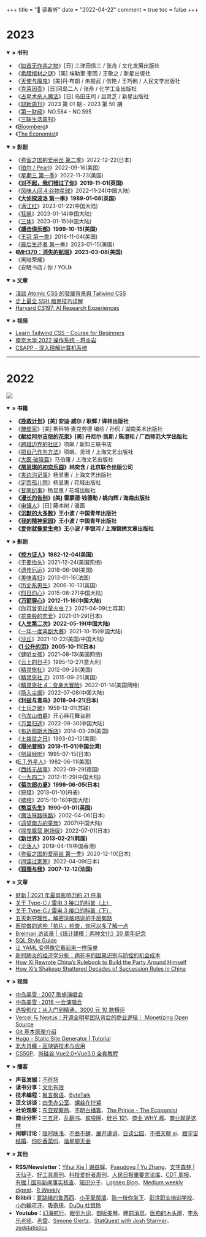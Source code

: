 +++
title = "🎡 读看听"
date = "2022-04-22"
comment = true
toc = false
+++

# 2023

<details open>
  <summary><b>» 书刊</b></summary>

- 《[如首无作祟之物](https://book.douban.com/subject/6249670/)》[日] 三津田信三 / 张舟 / 文化发展出版社
- 《[希腊棺材之谜](https://book.douban.com/subject/26941500/)》[美] 埃勒里·奎因 / 王敬之 / 新星出版社
- 《[天使与魔鬼](https://book.douban.com/subject/3654604/)》[美]丹·布朗 / 朱振武 / 信艳 / 王巧俐 / 人民文学出版社
- 《[克莱因壶](https://book.douban.com/subject/33658616/)》[日]冈岛二人 / 张舟 / 化学工业出版社
- 《[占星术杀人魔法](https://book.douban.com/subject/35880252/)》[日] 岛田庄司 / 吕灵芝 / 新星出版社
- 《[财新周刊](https://weekly.caixin.com/)》2023 第 01 期 - 2023 第 50 期
- 《[第一财经](https://www.cbnweek.com/#/read)》NO.584 - NO.595
- 《[三联生活周刊](https://www.lifeweek.com.cn/)》
- 《[Bloomberg](https://www.bloomberg.com)》
- 《[The Economist](https://www.economist.com/)》

</details>

<details open>
  <summary><b>» 影剧</b></summary>

- 《[弥留之国的爱丽丝 第二季](https://movie.douban.com/subject/35300122/)》2022-12-22(日本)
- 《[珀尔 / Pearl](https://movie.douban.com/subject/35801819/)》2022-09-16(美国)
- 《[星期三 第一季](https://movie.douban.com/subject/35364243/)》2022-11-23(美国)
- **《[对不起，我们错过了你](https://movie.douban.com/subject/30209084/)》2019-11-01(英国)**
- 《[风味人间 4·谷物星球](https://movie.douban.com/subject/35686327/)》2022-11-24(中国大陆)
- **《[大侦探波洛 第一季](https://movie.douban.com/subject/2030879/)》1989-01-08(英国)**
- 《[满江红](https://movie.douban.com/subject/35766491/)》2023-01-22(中国大陆)
- 《[狂飙](https://movie.douban.com/subject/35465232/)》2023-01-14(中国大陆)
- 《[三体](https://movie.douban.com/subject/26647087/)》2023-01-15(中国大陆)
- **《[搏击俱乐部](https://movie.douban.com/subject/1292000/)》1999-10-15(美国)**
- 《[王冠 第一季](https://movie.douban.com/subject/26427152/)》2016-11-04(美国)
- 《[最后生还者 第一季](https://movie.douban.com/subject/25848328/)》2023-01-15(美国)
- **《[MH370：消失的航班](https://movie.douban.com/subject/36247626/)》2023-03-08(美国)**
- 《黑暗荣耀》
- 《安眠书店 / 你 / YOU》

</details>

<details open>
  <summary><b>» 文章</b></summary>

- [淺談 Atomic CSS 的發展背景與 Tailwind CSS](https://blog.huli.tw/2022/05/23/atomic-css-and-tailwind-css/)
- [史上最全 SSH 暗黑技巧详解](https://plantegg.github.io/2019/06/02/%E5%8F%B2%E4%B8%8A%E6%9C%80%E5%85%A8_SSH_%E6%9A%97%E9%BB%91%E6%8A%80%E5%B7%A7%E8%AF%A6%E8%A7%A3--%E6%94%B6%E8%97%8F%E4%BF%9D%E5%B9%B3%E5%AE%89/)
- [Harvard CS197: AI Research Experiences](https://docs.google.com/document/d/1uvAbEhbgS_M-uDMTzmOWRlYxqCkogKRXdbKYYT98ooc)

</details>

<details open>
  <summary><b>» 视频</b></summary>

- [Learn Tailwind CSS – Course for Beginners](https://www.youtube.com/watch?v=ft30zcMlFao)
- [南京大学 2022 操作系统 - 蒋炎岩](https://www.bilibili.com/video/BV1Cm4y1d7Ur)
- [CSAPP - 深入理解计算机系统](https://space.bilibili.com/354767108/channel/collectiondetail?sid=373847&ctype=0 "九曲阑干")

</details>

---

# 2022

![](https://image-host-1255524710.cos.ap-beijing.myqcloud.com/img/202212241226101.png)

<details open>
  <summary><b>» 书籍</b></summary>

- **《[挽救计划](https://book.douban.com/subject/35494160/)》[美] 安迪·威尔 / 耿辉 / 译林出版社**
- 《[雕塑家](https://book.douban.com/subject/34978160/)》[美] 斯科特·麦克劳德 编绘 / 孙侃 / 湖南美术出版社
- **《[献给阿尔吉侬的花束](https://book.douban.com/subject/26362836/)》[美] 丹尼尔·凯斯 / 陈澄和 / 广西师范大学出版社**
- 《[跨越边界的社区](https://book.douban.com/subject/1051928/)》项飙 / 新知三联书店
- 《[把自己作为方法](https://book.douban.com/subject/35092383/)》项飙、吴琦 / 上海文艺出版社
- 《[大医·破晓篇](https://book.douban.com/subject/36069426/)》马伯庸 / 上海文艺出版社
- **《[房思琪的初恋乐园](https://book.douban.com/subject/27614904/)》林奕含 / 北京联合出版公司**
- 《[夹边沟记事](https://book.douban.com/subject/1072777/)》杨显惠 / 上海文艺出版社
- 《[定西孤儿院](https://book.douban.com/subject/26671188/)》杨显惠 / 花城出版社
- 《[甘南纪事](https://book.douban.com/subject/6840152/)》杨显惠 / 花城出版社
- **《[漫长的告别](https://book.douban.com/subject/30316475/)》[美] 雷蒙德·钱德勒 / 姚向辉 / 海南出版社**
- 《[电锯人](https://chainsaw-man.fandom.com/zh/wiki/%E7%94%B5%E9%94%AF%E4%BA%BA_Wiki?variant=zh)》[日] 藤本树 / 漫画
- **《[沉默的大多数](https://book.douban.com/subject/1054685/)》王小波 / 中国青年出版社**
- **《[我的精神家园](https://book.douban.com/subject/27156834/)》王小波 / 中国青年出版社**
- **《[爱你就像爱生命](https://book.douban.com/subject/3071717/)》王小波 / 李银河 / 上海锦绣文章出版社**

</details>

<details open>
  <summary><b>» 影剧</b></summary>

- **《[控方证人](https://movie.douban.com/subject/5294851/)》1982-12-04(美国)**
- 《[不要抬头](https://movie.douban.com/subject/34884712/)》2021-12-24(美国网络)
- 《[遗传厄运](https://movie.douban.com/subject/27621727/)》2018-06-08(美国)
- 《[美味毒妇](https://movie.douban.com/subject/20397453/)》2013-01-16(法国)
- 《[历史系男生](https://movie.douban.com/subject/1871817/)》2006-10-13(英国)
- 《[烈日灼心](https://movie.douban.com/subject/24719063/)》2015-08-27(中国大陆)
- **《[万箭穿心](https://movie.douban.com/subject/10537853/)》2012-11-16(中国大陆)**
- 《[你可曾见过萤火虫？](https://movie.douban.com/subject/35412350/)》2021-04-09(土耳其)
- 《[花束般的恋爱](https://movie.douban.com/subject/34874432/)》2021-01-29(日本)
- **《[人生第二次](https://movie.douban.com/subject/35664467/)》2022-05-19(中国大陆)**
- 《[一年一度喜剧大赛](https://movie.douban.com/subject/35467072/)》2021-10-15(中国大陆)
- 《[沙丘](https://movie.douban.com/subject/3001114/)》2021-10-22(美国/中国大陆)
- **《[1 公升的泪](https://movie.douban.com/subject/1436900/)》2005-10-11(日本)**
- 《[健听女孩](https://movie.douban.com/subject/35048413/)》2021-08-13(美国网络)
- 《[云上的日子](https://movie.douban.com/subject/1291558/)》1995-10-27(意大利)
- 《[精灵旅社](https://movie.douban.com/subject/3269068/)》2012-09-28(美国)
- 《[精灵旅社 2](https://movie.douban.com/subject/21327493/)》2015-09-25(美国)
- 《[精灵旅社 4：变身大冒险](https://movie.douban.com/subject/30472643/)》2022-01-14(美国网络)
- 《[隐入尘烟](https://movie.douban.com/subject/35131346/)》2022-07-08(中国大陆)
- **《[利兹与青鸟](https://movie.douban.com/subject/27062637/)》2018-04-21(日本)**
- 《[士兵之歌](https://movie.douban.com/subject/1295614/)》1959-12-01(苏联)
- 《[乌龙山伯爵](https://www.douban.com/location/drama/10863480/)》开心麻花舞台剧
- 《[万里归途](https://movie.douban.com/subject/26654184/)》2022-09-30(中国大陆)
- 《[布达佩斯大饭店](https://movie.douban.com/subject/11525673/)》2014-03-28(美国)
- 《[土拨鼠之日](https://movie.douban.com/subject/1300613/)》1993-02-12(美国)
- **《[陽光普照](https://movie.douban.com/subject/30292777/)》2019-11-01(中国台湾)**
- 《[侧耳倾听](https://movie.douban.com/subject/1297052/)》1995-07-15(日本)
- 《[E.T.外星人](https://movie.douban.com/subject/1294638/)》1982-06-11(美国)
- 《[西线无战事](https://movie.douban.com/subject/3042261/)》2022-09-29(德国)
- 《[一九四二](https://movie.douban.com/subject/6011805/)》2012-11-29(中国大陆)
- **《[菊次郎の夏](https://movie.douban.com/subject/1293359/)》1999-06-05(日本)**
- 《[狩猎](https://movie.douban.com/subject/6985810/)》2013-01-10(丹麦)
- 《[殡棺](https://movie.douban.com/subject/25917973/)》2015-10-16(中国大陆)
- **《[憨豆先生](https://movie.douban.com/subject/1302958/)》1990-01-01(英国)**
- 《[魔法咪路咪路](https://movie.douban.com/subject/3115194/)》2002-04-06(日本)
- 《[遥望南方的童年](https://movie.douban.com/subject/3037329/)》2007(中国大陆)
- 《[摇曳露营 剧场版](https://movie.douban.com/subject/35319389/)》2022-07-01(日本)
- **《[新世界](https://movie.douban.com/subject/10437779/)》2013-02-21(韩国)**
- 《[沦落人](https://movie.douban.com/subject/30140231/)》2019-04-11(中国香港)
- 《[弥留之国的爱丽丝 第一季](https://movie.douban.com/subject/34477588/)》2020-12-10(日本)
- 《[间谍过家家](https://movie.douban.com/subject/35258427/)》2022-04-09(日本)
- **《[狐狸与我](https://movie.douban.com/subject/2028659/)》2007-12-12(法国)**

</details>

<details open>
  <summary><b>» 文章</b></summary>

- [财新 | 2021 年最具影响力的 21 件事](https://datanews.caixin.com/interactive/2021/2021final/)
- [关于 Type-C / 雷电 3 接口的科普（上）](https://zhuanlan.zhihu.com/p/101434503)
- [关于 Type-C / 雷电 3 接口的科普（下）](https://zhuanlan.zhihu.com/p/101486153)
- [五天剥夺理性，解密洗脑培训的千层套路](https://mp.weixin.qq.com/s/F4sQ6GOxONr--JBA5Y2EMA)
- [医院做的这些「拍片」检查，你可以多了解一点](https://sspai.com/post/67474)
- [Breiman 访谈录 |《统计建模：两种文化》20 周年纪念](https://mp.weixin.qq.com/s?__biz=MjM5NDQ3NTkwMA==&mid=2650148161&idx=1&sn=ab1d9a8c504389c6d53f6f749fa865cb)
- [SQL Style Guide](https://www.sqlstyle.guide/)
- [让 YAML 变得像它看起来一样简单](https://linux.cn/article-13842-1.html)
- [新冠肺炎的经济学分析：病死率的因果识别与防控的机会成本](https://archive.ph/KLusN)
- [How Xi Rewrote China’s Rulebook to Build the Party Around Himself](https://www.bloomberg.com/graphics/2022-china-national-party-congress-xi-rules/?leadSource=uverify%20wall)
- [How Xi’s Shakeup Shattered Decades of Succession Rules in China](https://www.bloomberg.com/graphics/2022-china-party-congress-xi-new-leaders/?ai=eyJpc1N1YnNjcmliZWQiOnRydWUsImFydGljbGVSZWFkIjpmYWxzZSwiYXJ0aWNsZUNvdW50IjowLCJ3YWxsSGVpZ2h0IjoxfQ==)

</details>

<details open>
  <summary><b>» 视频</b></summary>

- [中岛美雪 · 2007 歌旅演唱会](https://www.bilibili.com/video/BV1uK411P7JE)
- [中岛美雪 · 2016 一会演唱会](https://www.bilibili.com/video/BV144411i7mb)
- [选投影仪：从入门到精通，3000 元 10 款横评](https://www.bilibili.com/video/BV13L4y1n7WQ/?share_source=copy_web&vd_source=dfeb89feb5ee367d116e92e86e0834fd "先看测评")
- [Vercel 与 Next.js：开源全明星团队背后的商业逻辑｜ Monetizing Open Source](https://www.bilibili.com/video/BV1gR4y1u76v)
- [Git 基本原理介绍](https://youtube.com/playlist?list=PLfQqWeOCIH4BXVnYaPgjR9_f8YF3WNAz0 "麦兜搞 IT")
- [Hugo - Static Site Generator | Tutorial](https://youtube.com/playlist?list=PLLAZ4kZ9dFpOnyRlyS-liKL5ReHDcj4G3 "Mike Dane")
- [北大肖臻 - 区块链技术与应用](http://zhenxiao.com/blockchain/ "北京大学 - 肖臻")
- [CS50P](https://youtube.com/playlist?list=PLhQjrBD2T3817j24-GogXmWqO5Q5vYy0V "Harvard Courses")、[尚硅谷 Vue2.0+Vue3.0 全套教程](https://www.bilibili.com/video/BV1Zy4y1K7SH)

</details>

<details open>
  <summary><b>» 播客</b></summary>

- **声音发掘：**[不在场](https://buzaichang.xyz/)
- **读书分享：**[文化有限](https://www.xiaoyuzhoufm.com/podcast/5e4515bd418a84a046e2b11a)
- **技术编程：**[枫言枫语](https://fyfy.fm/)、[ByteTalk](https://bytetalk.fm/)
- **泛文讲谈：**[四季办公室](https://siji.typlog.io/)、[螺丝在拧紧](https://www.xiaoyuzhoufm.com/podcast/6038445497d1b2c8c42d29ba)
- **社论观察：**[东亚观察局](https://www.xiaoyuzhoufm.com/podcast/5e9a4e25418a84a046bc6156)、[不明白播客](https://www.bumingbai.net/)、[The Prince - The Economist](https://www.economist.com/theprincepod)
- **商业分析：**[三五环](https://www.xiaoyuzhoufm.com/podcast/5e280fab418a84a0461faa3c)、[乱翻书](https://www.xiaoyuzhoufm.com/podcast/61358d971c5d56efe5bcb5d2)、[疯投圈](https://crazy.capital/)、[硅谷 101](https://sv101.fireside.fm/)、[商业 WHY 酱](https://msbussinesswhy.fireside.fm/)、[商业就是这样](https://thatisbiz.fireside.fm/)
- **闲聊讨论：**[限时肤浅](https://www.xiaoyuzhoufm.com/podcast/5f56592d83c34e85dd9b6d53)、[不叁不肆](https://dao.fm/%E4%B8%8D%E5%8F%81%E4%B8%8D%E8%82%86/)、[展开讲讲](https://www.xiaoyuzhoufm.com/podcast/5e280faa418a84a0461f9bfb)、[日谈公园](https://www.xiaoyuzhoufm.com/podcast/5e280faa418a84a0461f9ad8)、[不把天聊 si](https://www.xiaoyuzhoufm.com/podcast/60de960e82b7520df0026844)、[跟宇宙结婚](https://www.xiaoyuzhoufm.com/podcast/5e284c39418a84a046263d8a)、[你吃香菜吗](https://www.xiaoyuzhoufm.com/podcast/62ce4812b94ef3c7f6c71f93)、[谐星聊天会](https://www.xiaoyuzhoufm.com/podcast/5e280fa7418a84a0461f912b)

</details>

<details open>
  <summary><b>» 其他</b></summary>

- **RSS/Newsletter：**[Yihui Xie | 谢益辉](https://yihui.org/)、[Pseudoyu | Yu Zhang](https://www.pseudoyu.com/zh/)、[文字森林 | 天仙子](https://tianxianzi.me/)、[好工具周刊](https://bestxtools.zhubai.love/)、[科技爱好者周刊](https://www.ruanyifeng.com/blog/)、[人民日报重要言论库](http://opinion.people.com.cn/GB/8213/49160/)、[CDT 周报](https://chinadigitaltimes.net/chinese/weekly-digest)、[有据 | 国际新闻事实核查](https://chinafactcheck.com/)、[知识分子](http://zhishifenzi.com/)、[Logseq Blog](https://blog.logseq.com)、[Medium weekly digest](https://medium.com/)、[R Weekly](https://rweekly.org/)
- **Bilibili：**[爱跳绳的鲁西西](https://space.bilibili.com/383458566)、[小平爱爬墙](https://space.bilibili.com/407978871/)、[陈一枝你坐下](https://space.bilibili.com/1937416537)、[彭世职业培训学校](https://space.bilibili.com/1433760771)、[小约翰可汗](https://space.bilibili.com/23947287)、[吸奇侠](https://space.bilibili.com/414350632)、[DuDu 杜银玲](https://space.bilibili.com/355324923)
- **Youtube：**[幻海航行](https://www.youtube.com/channel/UCp1nO1bgVwks9b5EhKQGVag/videos)、[眼见为识](https://www.youtube.com/channel/UChASrP18ZKeWic0wA3E08Pg/videos)、[御坂美琴](https://www.youtube.com/channel/UCNUS6e1M0eUIv1F88kxRJ-g/playlists)、[睡前消息](https://www.youtube.com/channel/UCR4U_q_MojVVqYnawAVlryw/videos)、[医痴的木头屋](https://www.youtube.com/channel/UCR2f5HSx_E06HK6LzSzQQ5g/videos)、[李永乐老师](https://www.youtube.com/channel/UCSs4A6HYKmHA2MG_0z-F0xw/videos)、[老雷](https://www.youtube.com/channel/UCT3YvT4kdEiJ3up3PINhyQQ/videos)、[Simone Giertz](https://www.youtube.com/channel/UC3KEoMzNz8eYnwBC34RaKCQ/videos)、[StatQuest with Josh Starmer](https://www.youtube.com/channel/UCtYLUTtgS3k1Fg4y5tAhLbw/videos)、[zedstatistics](https://www.youtube.com/c/zedstatistics/videos)

</details>
